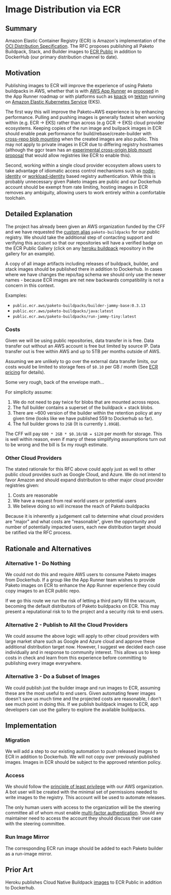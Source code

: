 # Image Distribution via ECR

## Summary

Amazon Elastic Container Registry (ECR) is Amazon's implementation of the [OCI Distribution Specification][distribution-spec]. The RFC proposes publishing all Paketo Buildpack, Stack, and Builder images to [ECR Public][ecr-public] in addition to DockerHub (our primary distribution channel to date).

## Motivation

Publishing images to ECR will improve the experience of using Paketo buildpacks in AWS, whether that is with [AWS App Runner][app-runner] as [proposed][app-runner-roadmap] in the App Runner roadmap or with platforms such as [kpack][kpack] on [tekton][tekton-task] running on [Amazon Elastic Kubernetes Service][eks] (EKS).

The first way this will improve the Paketo+AWS experience is by enhancing performance. Pulling and pushing images is generally fastest when working within (e.g. ECR -> EKS) rather than across (e.g GCR -> EKS) cloud provider ecosystems. Keeping copies of the run image and builpack images in ECR should enable peak performance for build/rebase/create-builder with [cross-repo blob mounting][cross-repo-blob-mount] when the created images are also public. This may not apply to private images in ECR due to differing registry hostnames (although the ggcr team has an [experimental cross-origin blob mount proposal][cross-origin-blob-mount] that would allow registries like ECR to enable this).

Second, working within a single cloud provider ecosystem allows users to take advantage of idiomatic access control mechanisms such as [node-identity][node-identity] or [workload-identity][workload-identity] based registry authentication. While this is probably unnecessary given Paketo images are public and our Dockerhub account should be exempt from rate limiting, hosting images in ECR removes any ambiguity, allowing users to work entirely within a comfortable toolchain.

## Detailed Explanation

The project has already been given an AWS organization funded by the CFF and we have requested the [custom alias][registry-alias] `paketo-buildpacks` for our public registry. We should take the additional step of contacting support and verifying this account so that our repositories will have a verified badge on the ECR Public Gallery (click on any [heroku buildpack][heroku-gallery] repository in the gallery for an example).

A copy of all image artifacts including releases of buildpack, builder, and stack images should be published there in addition to Dockerhub. In cases where we have changes the repo/tag schema we should only use the newer names - because ECR images are net new backwards compatibility is not a concern in this context.

Examples:
- `public.ecr.aws/paketo-buildpacks/builder-jammy-base:0.3.13`
- `public.ecr.aws/paketo-buildpacks/java:latest`
- `public.ecr.aws/paketo-buildpacks/run-jammy-tiny:latest`

### Costs
Given we will be using public repositories, data transfer in is free. Data transfer out without an AWS account is free but limited by source IP. Data transfer out is free within AWS and up to 5TB per months outside of AWS.

Assuming we are unlikely to go over the external data transfer limits, our costs would be limited to storage fees of `$0.10` per GB / month (See [ECR pricing][ecr-pricing] for details).

Some very rough, back of the envelope math...

For simplicity assume:
1. We do not need to pay twice for blobs that are mounted across repos.
2. The full builder contains a superset of the buildpack + stack blobs.
3. There are ~600 version of the builder within the retention policy at any given time (looks like we have published 559 to Dockerhub so far).
4. The full builder grows to `2GB` (It is currently `1.89GB`).

The CFF will pay `600 * 2GB * $0.10/GB = $120` per month for storage. This is well within reason, even if many of these simplifying assumptions turn out to be wrong and the bill is 5x my rough estimate.

### Other Cloud Providers

The stated rationale for this RFC above could apply just as well to other public cloud provides such as Google Cloud, and Azure. We do not intend to favor Amazon and should expand distribution to other major cloud provider registries given:
1. Costs are reasonable
2. We have a request from real world users or potential users
3. We believe doing so will increase the reach of Paketo buildpacks

Because it is inherently a judgement call to determine what cloud providers are "major" and what costs are "reasonable", given the opportunity and number of potentially impacted users, each new distribution target should be ratified via the RFC process.

## Rationale and Alternatives

### Alternative 1 - Do Nothing
We could not do this and require AWS users to consume Paketo images from Dockerhub. If a group like the App Runner team wishes to provide Paketo images on ECR to enhance the App Runner experience they could copy images to an ECR public repo.

If we go this route we run the risk of letting a third party fill the vacuum, becoming the default distributors of Paketo buildpacks on ECR. This may present a reputational risk to to the project and a security risk to end users.

### Alternative 2 - Publish to All the Cloud Providers
We could assume the above logic will apply to other cloud providers with large market share such as Google and Azure cloud and approve these additional distribution target now. However, I suggest we decided each case individually and in response to community interest. This allows us to keep costs in check and learn from this experience before committing to publishing every image everywhere.

### Alternative 3 - Do a Subset of Images

We could publish just the builder image and run images to ECR, assuming these are the most useful to end users. Given automating fewer images doesn't save us much time and the projected costs are reasonable, I don't see much point in doing this. If we publish buildpack images to ECR, app developers can use the gallery to explore the available buildpacks.

## Implementation

### Migration

We will add a step to our existing automation to push released images to ECR in addition to Dockerhub. We will not copy over previously published images. Images in ECR should be subject to the approved retention policy.

### Access

We should follow the [principle of least privilege][least-privilege] with our AWS organization. A bot user will be created with the minimal set of permissions needed to write images to the registry. This account will be used to automate releases.

The only human users with access to the organization will be the steering committee all of whom must enable [multi-factor authentication][mfa]. Should any maintainer need to access the account they should discuss their use case with the steering committee.

### Run Image Mirror

The corresponding ECR run image should be added to each Paketo builder as a run-image mirror.

## Prior Art

Heroku publishes Cloud Native Buildpack [images][heroku-gallery] to ECR Public in addition to Dockerhub.


[distribution-spec]: https://github.com/opencontainers/distribution-spec
[ecr-public]: https://docs.amazonaws.cn/en_us/AmazonECR/latest/public/what-is-ecr.html
[app-runner]: https://aws.amazon.com/apprunner/
[app-runner-roadmap]: https://aws.amazon.com/apprunner/
[dockerhub-rfc]: https://github.com/aws/apprunner-roadmap/issues/11
[kpack]: https://github.com/pivotal/kpack
[tekton-task]: https://hub.tekton.dev/tekton/task/buildpacks
[eks]: https://aws.amazon.com/eks/
[cross-repo-blob-mount]: https://github.com/distribution/distribution/issues/634
[cross-origin-blob-mount]: https://github.com/google/go-containerregistry/pull/1388
[node-identity]: https://docs.aws.amazon.com/AmazonECR/latest/userguide/ECR_on_EKS.html
[workload-identity]: https://docs.aws.amazon.com/eks/latest/userguide/iam-roles-for-service-accounts.html
[registry-alias]: https://docs.aws.amazon.com/AmazonECRPublic/latest/APIReference/API_RegistryAlias.html
[heroku-gallery]: https://gallery.ecr.aws/heroku-buildpacks/
[ecr-pricing]: https://aws.amazon.com/ecr/pricing/
[least-privilege]: https://en.wikipedia.org/wiki/Principle_of_least_privilege
[mfa]: https://aws.amazon.com/iam/features/mfa/

